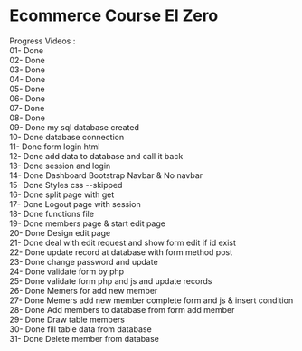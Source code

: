# Ecommerce Course El Zero
Progress Videos :  
01- Done  
02- Done  
03- Done  
04- Done  
05- Done  
06- Done  
07- Done  
08- Done  
09- Done my sql database created  
10- Done database connection  
11- Done form login html  
12- Done add data to database and call it back  
13- Done session and login  
14- Done Dashboard Bootstrap Navbar & No navbar    
15- Done Styles css --skipped  
16- Done split page with get  
17- Done Logout page with session  
18- Done functions file  
19- Done members page & start edit page  
20- Done Design edit page  
21- Done deal with edit request and show form edit if id exist  
22- Done update record at database with form method post  
23- Done change password and update  
24- Done validate form by php  
25- Done validate form php and js and update records  
26- Done Memers for add new member  
27- Done Memers add new member complete form and js & insert condition  
28- Done Add members to database from form add member  
29- Done Draw table members  
30- Done fill table data from database  
31- Done Delete member from database  
